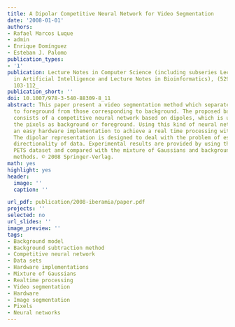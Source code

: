 ```yaml
---
title: A Dipolar Competitive Neural Network for Video Segmentation
date: '2008-01-01'
authors:
- Rafael Marcos Luque
- admin
- Enrique Domínguez
- Esteban J. Palomo
publication_types: 
- '1'
publication: Lecture Notes in Computer Science (including subseries Lecture Notes
  in Artificial Intelligence and Lecture Notes in Bioinformatics), (5290 LNAI), _pp.
  103-112_
publication_short: ''
doi: 10.1007/978-3-540-88309-8_11
abstract: This paper present a video segmentation method which separate pixels corresponding
  to foreground from those corresponding to background. The proposed background model
  consists of a competitive neural network based on dipoles, which is used to classify
  the pixels as background or foreground. Using this kind of neural networks permits
  an easy hardware implementation to achieve a real time processing with good results.
  The dipolar representation is designed to deal with the problem of estimating the
  directionality of data. Experimental results are provided by using the standard
  PETS dataset and compared with the mixture of Gaussians and background subtraction
  methods. © 2008 Springer-Verlag.
math: yes
highlight: yes
header:
  image: ''
  caption: ''

url_pdf: publication/2008-iberamia/paper.pdf
projects: ''
selected: no
url_slides: ''
image_preview: ''
tags:
- Background model
- Background subtraction method
- Competitive neural network
- Data sets
- Hardware implementations
- Mixture of Gaussians
- Realtime processing
- Video segmentation
- Hardware
- Image segmentation
- Pixels
- Neural networks
---
```

